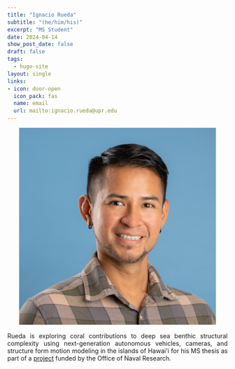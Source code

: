 ```yaml
---
title: "Ignacio Rueda"
subtitle: "(he/him/his)"
excerpt: "MS Student"
date: 2024-04-14
show_post_date: false
draft: false
tags:
  - hugo-site
layout: single
links:
- icon: door-open
  icon_pack: fas
  name: email
  url: mailto:ignacio.rueda@upr.edu
---
```


<div style="text-align: center;">
<img src="featured-hex.png" width="450"> 
</div>

<div style="text-align: justify;">

Rueda is exploring coral contributions to deep sea benthic structural complexity using next-generation autonomous vehicles, cameras, and structure form motion modeling in the islands of Hawai'i for his MS thesis as part of a [project](https://theberglab.com/research/deepseastructures/) funded by the Office of Naval Research.

</div>
